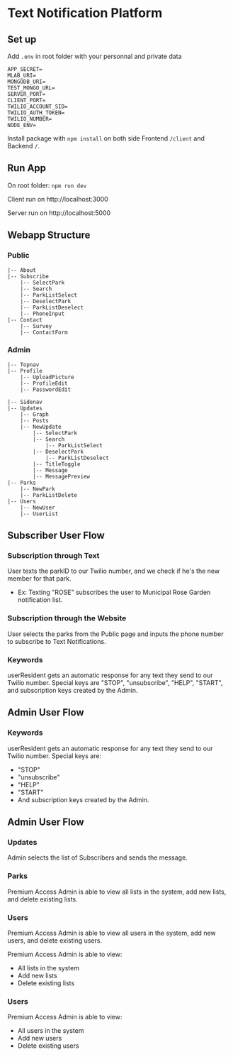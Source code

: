 # Text Notification Platform

## Set up

Add `.env` in root folder with your personnal and private data

```shell
APP_SECRET=
MLAB_URI=
MONGODB_URI=
TEST_MONGO_URL=
SERVER_PORT=
CLIENT_PORT=
TWILIO_ACCOUNT_SID=
TWILIO_AUTH_TOKEN=
TWILIO_NUMBER=
NODE_ENV=
```

Install package with `npm install` on both side Frontend `/client` and Backend `/`.

## Run App

On root folder: `npm run dev`

Client run on http://localhost:3000

Server run on http://localhost:5000


## Webapp Structure

### Public

```shell
|-- About
|-- Subscribe
    |-- SelectPark
    |-- Search
    |-- ParkListSelect
    |-- DeselectPark
    |-- ParkListDeselect
    |-- PhoneInput
|-- Contact
    |-- Survey
    |-- ContactForm
```

### Admin

```shell
|-- Topnav
|-- Profile
    |-- UploadPicture
    |-- ProfileEdit
    |-- PasswordEdit

|-- Sidenav
|-- Updates
    |-- Graph
    |-- Posts
    |-- NewUpdate
        |-- SelectPark
        |-- Search
            |-- ParkListSelect
        |-- DeselectPark
            |-- ParkListDeselect
        |-- TitleToggle
        |-- Message
        |-- MessagePreview
|-- Parks
    |-- NewPark
    |-- ParkListDelete
|-- Users
    |-- NewUser
    |-- UserList
```

## Subscriber User Flow

### Subscription through Text

User texts the parkID to our Twilio number, and we check if he's the new member for that park.

- Ex: Texting "ROSE" subscribes the user to Municipal Rose Garden notification list.

### Subscription through the Website

User selects the parks from the Public page and inputs the phone number to subscribe to Text Notifications.

### Keywords

userResident gets an automatic response for any text they send to our Twilio number. Special keys are "STOP", "unsubscribe", "HELP", "START", and subscription keys created by the Admin.

## Admin User Flow

### Keywords

userResident gets an automatic response for any text they send to our Twilio number.
Special keys are:

- "STOP"
- "unsubscribe"
- "HELP"
- "START"
- And subscription keys created by the Admin.

## Admin User Flow

### Updates

Admin selects the list of Subscribers and sends the message.

### Parks

Premium Access Admin is able to view all lists in the system, add new lists, and delete existing lists.

### Users

Premium Access Admin is able to view all users in the system, add new users, and delete existing users.

Premium Access Admin is able to view:

- All lists in the system
- Add new lists
- Delete existing lists

### Users

Premium Access Admin is able to view:

- All users in the system
- Add new users
- Delete existing users
